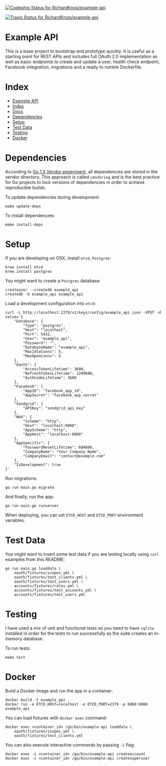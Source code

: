 [![Codeship Status for RichardKnop/example-api](https://codeship.com/projects/eb1ee0d0-ac8c-0133-aaf6-0af8633f2b2a/status?branch=master)](https://codeship.com/projects/131678)

[![Travis Status for RichardKnop/example-api](https://travis-ci.org/RichardKnop/example-api.svg?branch=master)](https://travis-ci.org/RichardKnop/example-api)

# Example API

This is a base project to bootstrap and prototype quickly. It is useful as a starting point for REST APIs and includes full OAuth 2.0 implementation as well as basic endpoints to create and update a user, health check endpoint, Facebook integration, migrations and a ready to rumble Dockerfile.

# Index

* [Example API](#example-api)
* [Index](#index)
* [Docs](../../../example-api/blob/master/docs/)
* [Dependencies](#dependencies)
* [Setup](#setup)
* [Test Data](#test-data)
* [Testing](#testing)
* [Docker](#docker)

# Dependencies

According to [Go 1.5 Vendor experiment](https://docs.google.com/document/d/1Bz5-UB7g2uPBdOx-rw5t9MxJwkfpx90cqG9AFL0JAYo), all dependencies are stored in the vendor directory. This approach is called `vendoring` and is the best practice for Go projects to lock versions of dependencies in order to achieve reproducible builds.

To update dependencies during development:

```
make update-deps
```

To install dependencies:

```
make install-deps
```

# Setup

If you are developing on OSX, install `etcd`, `Postgres`:

```
brew install etcd
brew install postgres
```

You might want to create a `Postgres` database:

```
createuser --createdb example_api
createdb -U example_api example_api
```

Load a development configuration into `etcd`:

```
curl -L http://localhost:2379/v2/keys/config/example_api.json -XPUT -d value='{
    "Database": {
        "Type": "postgres",
        "Host": "localhost",
        "Port": 5432,
        "User": "example_api",
        "Password": "",
        "DatabaseName": "example_api",
        "MaxIdleConns": 5,
        "MaxOpenConns": 5
    },
    "Oauth": {
        "AccessTokenLifetime": 3600,
        "RefreshTokenLifetime": 1209600,
        "AuthCodeLifetime": 3600
    },
    "Facebook": {
        "AppID": "facebook_app_id",
        "AppSecret": "facebook_app_secret"
    },
    "Sendgrid": {
        "APIKey": "sendgrid_api_key"
    },
    "Web": {
        "Scheme": "http",
        "Host": "localhost:8080",
        "AppScheme": "http",
        "AppHost": "localhost:8000"
    },
    "AppSpecific": {
        "PasswordResetLifetime": 604800,
        "CompanyName": "Your Company Name",
        "CompanyEmail": "contact@example.com"
    },
    "IsDevelopment": true
}'
```

Run migrations:

```
go run main.go migrate
```

And finally, run the app:

```
go run main.go runserver
```

When deploying, you can set `ETCD_HOST` and `ETCD_PORT` environment variables.

# Test Data

You might want to insert some test data if you are testing locally using `curl` examples from this README:

```
go run main.go loaddata \
	oauth/fixtures/scopes.yml \
	oauth/fixtures/test_clients.yml \
	oauth/fixtures/test_users.yml \
	accounts/fixtures/roles.yml \
	accounts/fixtures/test_accounts.yml \
	accounts/fixtures/test_users.yml
```

# Testing

I have used a mix of unit and functional tests so you need to have `sqlite` installed in order for the tests to run successfully as the suite creates an in-memory database.

To run tests:

```
make test
```

# Docker

Build a Docker image and run the app in a container:

```
docker build -t example_api .
docker run -e ETCD_HOST=localhost -e ETCD_PORT=2379 -p 6060:8080 example_api
```

You can load fixtures with `docker exec` command:

```
docker exec <container_id> /go/bin/example-api loaddata \
	oauth/fixtures/scopes.yml \
	oauth/fixtures/test_clients.yml
```

You can also execute interactive commands by passing `-i` flag:

```
docker exec -i <container_id> /go/bin/example-api createaccount
docker exec -i <container_id> /go/bin/example-api createsuperuser
```
